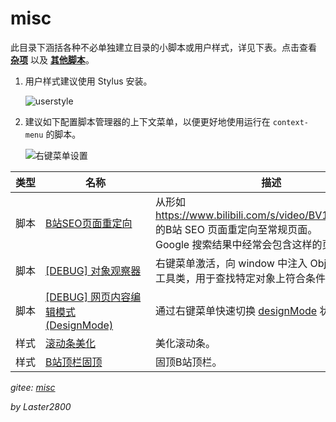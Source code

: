 # misc

此目录下涵括各种不必单独建立目录的小脚本或用户样式，详见下表。点击查看 **[杂项](https://greasyfork.org/zh-CN/scripts?language=all&set=470770)** 以及 **[其他脚本](https://greasyfork.org/zh-CN/scripts?language=all&set=470686)**。

1. 用户样式建议使用 Stylus 安装。

    ![userstyle](https://gitee.com/liangjiancang/userscript/raw/master/misc/screenshot/userstyle.png)

2. 建议如下配置脚本管理器的上下文菜单，以便更好地使用运行在 `context-menu` 的脚本。

    ![右键菜单设置](https://gitee.com/liangjiancang/userscript/raw/master/misc/screenshot/右键菜单设置.png)

| <div style="min-width:2em">类型</div> | <div style="min-width:10em">名称</div>                            | 描述                                                                                                                               |
| ------------------------------------- | ----------------------------------------------------------------- | ---------------------------------------------------------------------------------------------------------------------------------- |
| 脚本                                  | [B站SEO页面重定向](https://greasyfork.org/zh-CN/scripts/430227)   | 从形如 <https://www.bilibili.com/s/video/BV1xx411c7mD> 的B站 SEO 页面重定向至常规页面。<br>Google 搜索结果中经常会包含这样的页面。 |
| 脚本                                  | [[DEBUG] 对象观察器](https://greasyfork.org/zh-CN/scripts/430945) | 右键菜单激活，向 window 中注入 ObjectInspector 工具类，用于查找特定对象上符合条件的属性。                                          |
| 脚本                                  | [[DEBUG] 网页内容编辑模式 (DesignMode)](https://greasyfork.org/zh-CN/scripts/430949) | 通过右键菜单快速切换 [designMode](https://developer.mozilla.org/zh-CN/docs/Web/API/Document/designMode) 状态。                          |
| 样式                                  | [滚动条美化](https://greasyfork.org/zh-CN/scripts/430290)         | 美化滚动条。                                                                                                                       |
| 样式                                  | [B站顶栏固顶](https://greasyfork.org/zh-CN/scripts/430292)        | 固顶B站顶栏。                                                                                                                      |

*gitee: [misc](https://gitee.com/liangjiancang/userscript/tree/master/misc)*

*by Laster2800*
